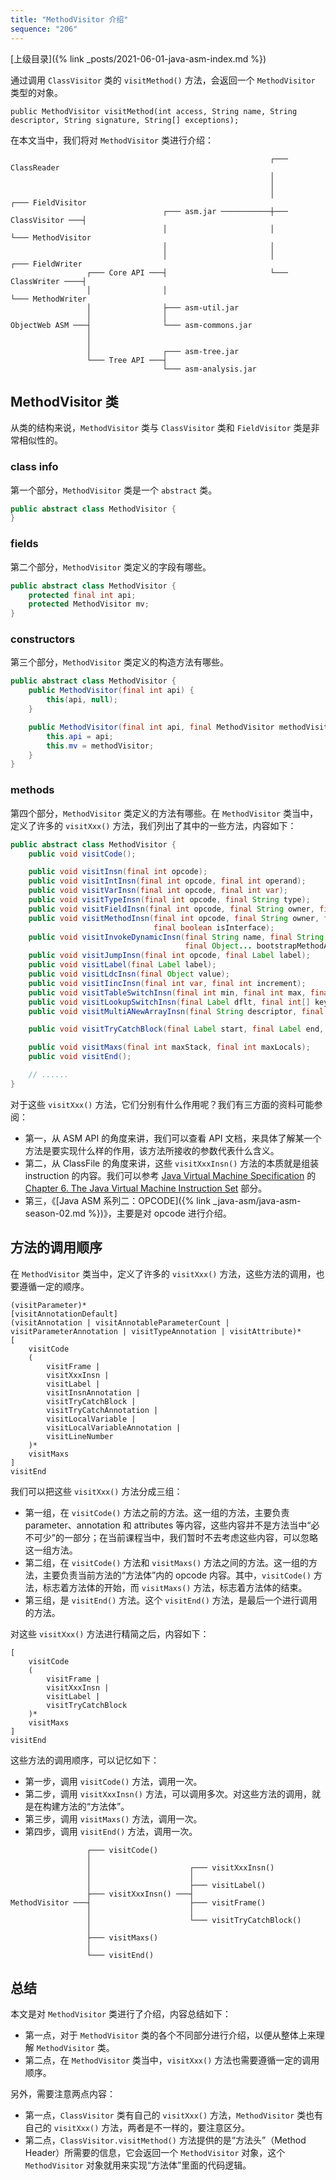 ```yaml
---
title: "MethodVisitor 介绍"
sequence: "206"
---
```


[上级目录]({% link _posts/2021-06-01-java-asm-index.md %})

通过调用 `ClassVisitor` 类的 `visitMethod()` 方法，会返回一个 `MethodVisitor` 类型的对象。

```text
public MethodVisitor visitMethod(int access, String name, String descriptor, String signature, String[] exceptions);
```

在本文当中，我们将对 `MethodVisitor` 类进行介绍：

```text
                                                          ┌─── ClassReader
                                                          │
                                                          │
                                                          │                    ┌─── FieldVisitor
                                  ┌─── asm.jar ───────────┼─── ClassVisitor ───┤
                                  │                       │                    └─── MethodVisitor
                                  │                       │
                                  │                       │                    ┌─── FieldWriter
                 ┌─── Core API ───┤                       └─── ClassWriter ────┤
                 │                │                                            └─── MethodWriter
                 │                ├─── asm-util.jar
                 │                │
ObjectWeb ASM ───┤                └─── asm-commons.jar
                 │
                 │
                 │                ┌─── asm-tree.jar
                 └─── Tree API ───┤
                                  └─── asm-analysis.jar
```

## MethodVisitor 类

从类的结构来说，`MethodVisitor` 类与 `ClassVisitor` 类和 `FieldVisitor` 类是非常相似性的。

### class info

第一个部分，`MethodVisitor` 类是一个 `abstract` 类。

```java
public abstract class MethodVisitor {
}
```

### fields

第二个部分，`MethodVisitor` 类定义的字段有哪些。

```java
public abstract class MethodVisitor {
    protected final int api;
    protected MethodVisitor mv;
}
```

### constructors

第三个部分，`MethodVisitor` 类定义的构造方法有哪些。

```java
public abstract class MethodVisitor {
    public MethodVisitor(final int api) {
        this(api, null);
    }

    public MethodVisitor(final int api, final MethodVisitor methodVisitor) {
        this.api = api;
        this.mv = methodVisitor;
    }
}
```

### methods

第四个部分，`MethodVisitor` 类定义的方法有哪些。在 `MethodVisitor` 类当中，定义了许多的 `visitXxx()` 方法，我们列出了其中的一些方法，内容如下：

```java
public abstract class MethodVisitor {
    public void visitCode();

    public void visitInsn(final int opcode);
    public void visitIntInsn(final int opcode, final int operand);
    public void visitVarInsn(final int opcode, final int var);
    public void visitTypeInsn(final int opcode, final String type);
    public void visitFieldInsn(final int opcode, final String owner, final String name, final String descriptor);
    public void visitMethodInsn(final int opcode, final String owner, final String name, final String descriptor,
                                final boolean isInterface);
    public void visitInvokeDynamicInsn(final String name, final String descriptor, final Handle bootstrapMethodHandle,
                                       final Object... bootstrapMethodArguments);
    public void visitJumpInsn(final int opcode, final Label label);
    public void visitLabel(final Label label);
    public void visitLdcInsn(final Object value);
    public void visitIincInsn(final int var, final int increment);
    public void visitTableSwitchInsn(final int min, final int max, final Label dflt, final Label... labels);
    public void visitLookupSwitchInsn(final Label dflt, final int[] keys, final Label[] labels);
    public void visitMultiANewArrayInsn(final String descriptor, final int numDimensions);

    public void visitTryCatchBlock(final Label start, final Label end, final Label handler, final String type);

    public void visitMaxs(final int maxStack, final int maxLocals);
    public void visitEnd();

    // ......
}
```

对于这些 `visitXxx()` 方法，它们分别有什么作用呢？我们有三方面的资料可能参阅：

- 第一，从 ASM API 的角度来讲，我们可以查看 API 文档，来具体了解某一个方法是要实现什么样的作用，该方法所接收的参数代表什么含义。
- 第二，从 ClassFile 的角度来讲，这些 `visitXxxInsn()` 方法的本质就是组装 instruction 的内容。我们可以参考 [Java Virtual Machine Specification](https://docs.oracle.com/javase/specs/jvms/se8/html/index.html) 的 [Chapter 6. The Java Virtual Machine Instruction Set](https://docs.oracle.com/javase/specs/jvms/se8/html/jvms-6.html) 部分。
- 第三，《[Java ASM 系列二：OPCODE]({% link _java-asm/java-asm-season-02.md %})》，主要是对 opcode 进行介绍。

## 方法的调用顺序

在 `MethodVisitor` 类当中，定义了许多的 `visitXxx()` 方法，这些方法的调用，也要遵循一定的顺序。

```text
(visitParameter)*
[visitAnnotationDefault]
(visitAnnotation | visitAnnotableParameterCount | visitParameterAnnotation | visitTypeAnnotation | visitAttribute)*
[
    visitCode
    (
        visitFrame |
        visitXxxInsn |
        visitLabel |
        visitInsnAnnotation |
        visitTryCatchBlock |
        visitTryCatchAnnotation |
        visitLocalVariable |
        visitLocalVariableAnnotation |
        visitLineNumber
    )*
    visitMaxs
]
visitEnd
```

我们可以把这些 `visitXxx()` 方法分成三组：

- 第一组，在 `visitCode()` 方法之前的方法。这一组的方法，主要负责 parameter、annotation 和 attributes 等内容，这些内容并不是方法当中“必不可少”的一部分；在当前课程当中，我们暂时不去考虑这些内容，可以忽略这一组方法。
- 第二组，在 `visitCode()` 方法和 `visitMaxs()` 方法之间的方法。这一组的方法，主要负责当前方法的“方法体”内的 opcode 内容。其中，`visitCode()` 方法，标志着方法体的开始，而 `visitMaxs()` 方法，标志着方法体的结束。
- 第三组，是 `visitEnd()` 方法。这个 `visitEnd()` 方法，是最后一个进行调用的方法。

对这些 `visitXxx()` 方法进行精简之后，内容如下：

```text
[
    visitCode
    (
        visitFrame |
        visitXxxInsn |
        visitLabel |
        visitTryCatchBlock
    )*
    visitMaxs
]
visitEnd
```

这些方法的调用顺序，可以记忆如下：

- 第一步，调用 `visitCode()` 方法，调用一次。
- 第二步，调用 `visitXxxInsn()` 方法，可以调用多次。对这些方法的调用，就是在构建方法的“方法体”。
- 第三步，调用 `visitMaxs()` 方法，调用一次。
- 第四步，调用 `visitEnd()` 方法，调用一次。

```text
                 ┌─── visitCode()
                 │
                 │                      ┌─── visitXxxInsn()
                 │                      │
                 │                      ├─── visitLabel()
                 ├─── visitXxxInsn() ───┤
MethodVisitor ───┤                      ├─── visitFrame()
                 │                      │
                 │                      └─── visitTryCatchBlock()
                 │
                 ├─── visitMaxs()
                 │
                 └─── visitEnd()
```

## 总结

本文是对 `MethodVisitor` 类进行了介绍，内容总结如下：

- 第一点，对于 `MethodVisitor` 类的各个不同部分进行介绍，以便从整体上来理解 `MethodVisitor` 类。
- 第二点，在 `MethodVisitor` 类当中，`visitXxx()` 方法也需要遵循一定的调用顺序。

另外，需要注意两点内容：

- 第一点，`ClassVisitor` 类有自己的 `visitXxx()` 方法，`MethodVisitor` 类也有自己的 `visitXxx()` 方法，两者是不一样的，要注意区分。
- 第二点，`ClassVisitor.visitMethod()` 方法提供的是“方法头”（Method Header）所需要的信息，它会返回一个 `MethodVisitor` 对象，这个 `MethodVisitor` 对象就用来实现“方法体”里面的代码逻辑。
